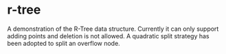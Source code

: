 # r-tree
A demonstration of the R-Tree data structure. Currently it can only support adding points and deletion is not allowed. A quadratic split strategy has been adopted to split an overflow node.
